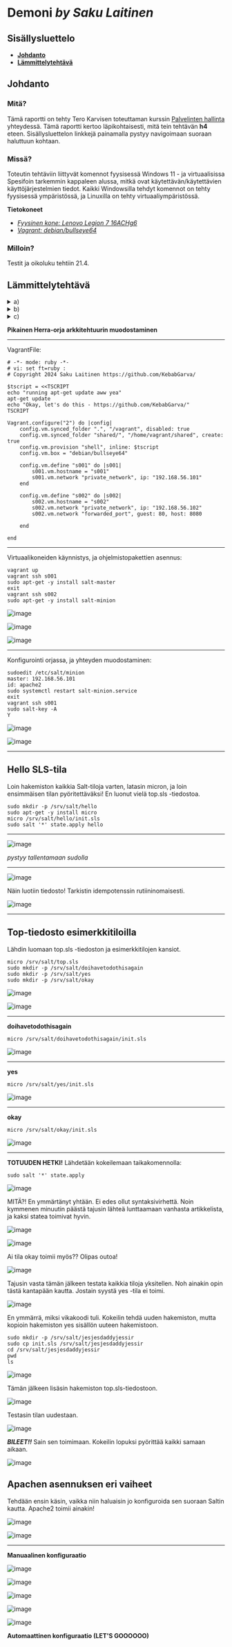 # Demoni *by Saku Laitinen*

## Sisällysluettelo

- **[Johdanto](https://github.com/KebabGarva/Linux-palvelinten-hallinta-bgu248/blob/main/h3.md#Johdanto)**
- **[Lämmittelytehtävä](https://github.com/KebabGarva/Linux-palvelinten-hallinta-bgu248/blob/main/h3.md#Lämmittelytehtävä)**


## Johdanto

### Mitä?

Tämä raportti on tehty Tero Karvisen toteuttaman kurssin [Palvelinten hallinta](https://terokarvinen.com/2024/configuration-management-2024-spring/) yhteydessä. Tämä raportti kertoo läpikohtaisesti, mitä tein tehtävän **h4** eteen. Sisällysluettelon linkkejä painamalla pystyy navigoimaan suoraan haluttuun kohtaan.

### Missä?

Toteutin tehtäviin liittyvät komennot fyysisessä Windows 11 - ja virtuaalisissa  Spesifoin tarkemmin kappaleen alussa, mitkä ovat käytettävän/käytettävien käyttöjärjestelmien tiedot. Kaikki Windowsilla tehdyt komennot on tehty fyysisessä ympäristössä, ja Linuxilla on tehty virtuaaliympäristössä. 

**Tietokoneet**

- [*Fyysinen kone: Lenovo Legion 7 16ACHg6*](https://nanoreview.net/en/laptop/lenovo-legion-7-2021-amd?m=c.1_g.3_r.3_s.3)
- [*Vagrant: debian/bullseye64*](https://app.vagrantup.com/debian/boxes/bullseye64)

### Milloin?

Testit ja oikoluku tehtiin 21.4.

## Lämmittelytehtävä

<details>

<summary>a)</summary>

### Infraa koodina

- Saltilla hallinoidaan palvelimia init.sls -tiedostoilla.
  - Arkikielessä niillä tarkoitetaan tiloja, joita ajetaan orjakoneessa
  - Kyseisissä tiedostoissa noudatetaan YAML -syntaxia
  - Toimii kuin skripti, joka komennetaan orjalle/orjille toteutettavaksi
- Esimerkkitila:

```
/home/vagrant/hey-you-this-is-an-example.file:
  file.managed
```
  
- Tiedosto top.sls määrittää, mitä tiloja suoritetaan määritetyssä orjassa.
- Esimerkki top.sls -tiedostosta
  ```
  base:
    '*':
      - hey-you-this-is-an-example-state
  ```

Karvinen, Tero: Salt Vagrant - automatically provision one master and two slaves. https://terokarvinen.com/2023/salt-vagrant/#infra-as-code---your-wishes-as-a-text-file
  
</details>

<details>

<summary>b)</summary>

### Mites sitä YAML:ia nyt käytettiin??

- YAML:n nyrkkisäännöt:
  - Älä käytä sarkainta vaan ***KAKSI VÄLILYÖNTIÄ***
  - Kirjainkoolla on merkitystä
  - `avain: arvo` -rakenne on koko homman ydin.
    - Seuraava vaihe tyypillisesti on `avain: arvo: -muuttuja`
  - Kommentointi onnistuu `#` -merkillä.
    - esim. #Nuorijavilli tai # Nuori ja villi (tietäjät tietää vai onks muistikuvioo lainkaa kovan juhlimisen jälkee)
   
Saltproject: Salt user guide: Salt overview. https://docs.saltproject.io/salt/user-guide/en/latest/topics/overview.html#rules-of-yaml
</details>

<details>

<summary>c)</summary>

### Pkg-file-service -esimerkkitoiminta

- Daemoneja voidaan luoda saltin kautta!
  - pkg-file-service -rakenne on koko toiminnan ydin
  - Lähteenä on herran oma sshd_config -tiedosto kotihakemistossa
- Esimerkki vahvasti lainattu, mutta muokattu artikkelista:

```
apache2:
 pkg.installed
/etc/ssh/apache2-config:
 file.managed:
   - source: salt://apache2-config
apache2.service:
 service.running:
   - watch:
     - file: /etc/ssh/apache2-config
```

</details>

**Pikainen Herra-orja arkkitehtuurin muodostaminen**

--------------------------------------------------------------------------------

VagrantFile:

```
# -*- mode: ruby -*-
# vi: set ft=ruby :
# Copyright 2024 Saku Laitinen https://github.com/KebabGarva/

$tscript = <<TSCRIPT
echo "running apt-get update aww yea"
apt-get update
echo "Okay, let's do this - https://github.com/KebabGarva/"
TSCRIPT

Vagrant.configure("2") do |config|
	config.vm.synced_folder ".", "/vagrant", disabled: true
	config.vm.synced_folder "shared/", "/home/vagrant/shared", create: true
	config.vm.provision "shell", inline: $tscript
    config.vm.box = "debian/bullseye64"

	config.vm.define "s001" do |s001|
		s001.vm.hostname = "s001"
		s001.vm.network "private_network", ip: "192.168.56.101"
	end

	config.vm.define "s002" do |s002|
		s002.vm.hostname = "s002"
		s002.vm.network "private_network", ip: "192.168.56.102"
		s002.vm.network "forwarded_port", guest: 80, host: 8080

	end
	
end
```

--------------------------------------------------------------------------------

Virtuaalikoneiden käynnistys, ja ohjelmistopakettien asennus:

```
vagrant up
vagrant ssh s001
sudo apt-get -y install salt-master
exit
vagrant ssh s002
sudo apt-get -y install salt-minion
```

![image](https://github.com/KebabGarva/Linux-palvelinten-hallinta-bgu248/assets/89390996/1022e258-adbb-4197-8e0a-1ca5c6da43cc)

![image](https://github.com/KebabGarva/Linux-palvelinten-hallinta-bgu248/assets/89390996/030f6da7-83b6-47ff-83c6-2064376354d5)

![image](https://github.com/KebabGarva/Linux-palvelinten-hallinta-bgu248/assets/89390996/0806b01d-305a-4cc4-a4aa-6a0d3ec8952f)

----------------------------------------------------------------------------------------------------

Konfigurointi orjassa, ja yhteyden muodostaminen:

```
sudoedit /etc/salt/minion
master: 192.168.56.101
id: apache2
sudo systemctl restart salt-minion.service
exit
vagrant ssh s001
sudo salt-key -A
Y
```

![image](https://github.com/KebabGarva/Linux-palvelinten-hallinta-bgu248/assets/89390996/e59bd6a7-bfb1-4022-a794-ad5d80f71348)

![image](https://github.com/KebabGarva/Linux-palvelinten-hallinta-bgu248/assets/89390996/3a86dce8-3d83-4195-97cc-0800572d6b3c)

-----------------------------------------------------------------------------------------------------

## Hello SLS-tila

Loin hakemiston kaikkia Salt-tiloja varten, latasin micron, ja loin ensimmäisen tilan pyöritettäväksi! En luonut vielä top.sls -tiedostoa.

```
sudo mkdir -p /srv/salt/hello
sudo apt-get -y install micro
micro /srv/salt/hello/init.sls
sudo salt '*' state.apply hello
```
-----------------------------------------------------------------------------------------------------

![image](https://github.com/KebabGarva/Linux-palvelinten-hallinta-bgu248/assets/89390996/fe1b0849-08eb-4175-ab95-a6e9d84bf0f1)

*pystyy tallentamaan sudolla*

-----------------------------------------------------------------------------------------------------

![image](https://github.com/KebabGarva/Linux-palvelinten-hallinta-bgu248/assets/89390996/d7c7b651-1d93-4da1-95f4-a1eae41bb5b6)

Näin luotiin tiedosto! Tarkistin idempotenssin rutiininomaisesti.

![image](https://github.com/KebabGarva/Linux-palvelinten-hallinta-bgu248/assets/89390996/112a6b73-107b-41d2-96fe-83eb4831161a)

-----------------------------------------------------------------------------------------------------

## Top-tiedosto esimerkkitiloilla

Lähdin luomaan top.sls -tiedoston ja esimerkkitilojen kansiot.


```
micro /srv/salt/top.sls
sudo mkdir -p /srv/salt/doihavetodothisagain
sudo mkdir -p /srv/salt/yes
sudo mkdir -p /srv/salt/okay
```

![image](https://github.com/KebabGarva/Linux-palvelinten-hallinta-bgu248/assets/89390996/597287ec-be57-454f-a97d-ad1510daeb34)

![image](https://github.com/KebabGarva/Linux-palvelinten-hallinta-bgu248/assets/89390996/8b4bf7cc-8e1f-4c1f-a815-d3fffdbfd8c8)

-----------------------------------------------------------------------------------------------------

**doihavetodothisagain**

```
micro /srv/salt/doihavetodothisagain/init.sls
````

![image](https://github.com/KebabGarva/Linux-palvelinten-hallinta-bgu248/assets/89390996/25b859e7-12bc-453d-936b-75e46c6948d6)

-----------------------------------------------------------------------------------------------------

**yes**

```
micro /srv/salt/yes/init.sls
```

![image](https://github.com/KebabGarva/Linux-palvelinten-hallinta-bgu248/assets/89390996/e7691e59-5363-4760-a556-fe5977b9a8ca)

-----------------------------------------------------------------------------------------------------

**okay**

```
micro /srv/salt/okay/init.sls
```
![image](https://github.com/KebabGarva/Linux-palvelinten-hallinta-bgu248/assets/89390996/22c81e7d-9952-433a-b7c6-aa89a6efb18a)

-----------------------------------------------------------------------------------------------------

**TOTUUDEN HETKI!** Lähdetään kokeilemaan taikakomennolla:

```
sudo salt '*' state.apply
```

![image](https://github.com/KebabGarva/Linux-palvelinten-hallinta-bgu248/assets/89390996/8e7e7710-9958-4643-beae-60af545ce576)

MITÄ?! En ymmärtänyt yhtään. Ei edes ollut syntaksivirhettä. Noin kymmenen minuutin päästä tajusin lähteä lunttaamaan vanhasta artikkelista, ja kaksi statea toimivat hyvin. 

![image](https://github.com/KebabGarva/Linux-palvelinten-hallinta-bgu248/assets/89390996/3d50d5bf-57cd-4640-a02c-9071ccd30af8)

![image](https://github.com/KebabGarva/Linux-palvelinten-hallinta-bgu248/assets/89390996/f1ec9634-472d-49f0-9f28-8d2efb248442)

Ai tila okay toimii myös?? Olipas outoa!

![image](https://github.com/KebabGarva/Linux-palvelinten-hallinta-bgu248/assets/89390996/d13ce406-e80f-431b-81cd-c350e8eab20d)

Tajusin vasta tämän jälkeen testata kaikkia tiloja yksitellen. Noh ainakin opin tästä kantapään kautta. Jostain syystä yes -tila ei toimi.

![image](https://github.com/KebabGarva/Linux-palvelinten-hallinta-bgu248/assets/89390996/39608028-b944-4c1e-9d16-8356bc5c1ef3)

En ymmärrä, miksi vikakoodi tuli. Kokeilin tehdä uuden hakemiston, mutta kopioin hakemiston yes sisällön uuteen hakemistoon.

```
sudo mkdir -p /srv/salt/jesjesdaddyjessir
sudo cp init.sls /srv/salt/jesjesdaddyjessir
cd /srv/salt/jesjesdaddyjessir
pwd
ls
```

![image](https://github.com/KebabGarva/Linux-palvelinten-hallinta-bgu248/assets/89390996/3497db15-ddc6-4587-9cbe-055361433268)

Tämän jälkeen lisäsin hakemiston top.sls-tiedostoon.

![image](https://github.com/KebabGarva/Linux-palvelinten-hallinta-bgu248/assets/89390996/3d753963-07c1-42db-b449-251a866b7218)

Testasin tilan uudestaan.

![image](https://github.com/KebabGarva/Linux-palvelinten-hallinta-bgu248/assets/89390996/1f5cb46f-dc56-42b6-93f5-d4acf48df9ea)

***BILEET!!*** Sain sen toimimaan. Kokeilin lopuksi pyörittää kaikki samaan aikaan.

![image](https://github.com/KebabGarva/Linux-palvelinten-hallinta-bgu248/assets/89390996/faed1a4f-dedb-4a7c-ac4f-cecd3aab6bb0)

## Apachen asennuksen eri vaiheet

Tehdään ensin käsin, vaikka niin haluaisin jo konfiguroida sen suoraan Saltin kautta. Apache2 toimii ainakin!

![image](https://github.com/KebabGarva/Linux-palvelinten-hallinta-bgu248/assets/89390996/30cda4f9-5255-499b-8d60-bfbd340ce796)

![image](https://github.com/KebabGarva/Linux-palvelinten-hallinta-bgu248/assets/89390996/e6a33f70-16f3-4fe0-9b91-fa8f41f876ab)

----------------------------------------------------------------------------------------------

**Manuaalinen konfiguraatio**


![image](https://github.com/KebabGarva/Linux-palvelinten-hallinta-bgu248/assets/89390996/aad57ea0-d285-4c0e-8746-fd93d3609868)

![image](https://github.com/KebabGarva/Linux-palvelinten-hallinta-bgu248/assets/89390996/8bebafd2-8a2a-4cd4-93db-643f0f80fdde)

![image](https://github.com/KebabGarva/Linux-palvelinten-hallinta-bgu248/assets/89390996/bedb0317-d8bd-406b-8993-999b4699b5ec)

![image](https://github.com/KebabGarva/Linux-palvelinten-hallinta-bgu248/assets/89390996/654bc309-4e23-4914-ab31-8d9bc48f4d41)

![image](https://github.com/KebabGarva/Linux-palvelinten-hallinta-bgu248/assets/89390996/c2a79561-7661-4e75-a8ad-45c14a4f4a55)

**Automaattinen konfiguraatio (LET'S GOOOOOO)**
















